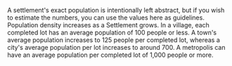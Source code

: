 A settlement's exact population is intentionally left abstract, but if you wish to estimate the numbers, you can use the values here as guidelines. Population density increases as a Settlement grows. In a village, each completed lot has an average population of 100 people or less. A town's average population increases to 125 people per completed lot, whereas a city's average population per lot increases to around 700. A metropolis can have an average population per completed lot of 1,000 people or more.